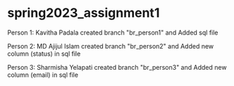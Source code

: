 # spring2023_assignment1
Person 1: Kavitha Padala
created branch "br_person1" and
Added sql file

Person 2: MD Ajijul Islam
created branch "br_person2" and 
Added new column (status) in sql file

Person 3: Sharmisha Yelapati
created branch "br_person3" and 
Added new column (email) in sql file
